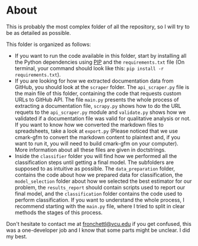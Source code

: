 # About

This is probably the most complex folder of all the repository, so I will try to be as detailed as possible.

This folder is organized as follows:
- If you want to run the code available in this folder, start by installing all the Python dependencies using [PIP](https://pypi.org/project/pip/) and the `requirements.txt` file (On terminal, your command should look like this: `pip install -r requirements.txt`). 
- If you are looking for how we extracted documentation data from GitHub, you should look at the `scraper` folder. The `api_scraper.py` file is the main file of this folder, containing the code that requests custom URLs to GitHub API. The file `main.py` presents the whole process of extracting a documentation file, `scrapy.py` shows how to do the URL requets to the `api_scraper.py` module and `validate.py` shows how we validated if a documentation file was valid for qualitative analysis or not. If you want to know how we converted the markdown files to spreadsheets, take a look at `export.py` (Please noticed that we use cmark-gfm to convert the markdown content to plaintext and, if you want to run it, you will need to build cmark-gfm on your computer). More information about all these files are given in doctstrings.
- Inside the `classifier` folder you will find how we performed all the classification steps until getting a final model. The subfolders are supposed to as intuitive as possible. The `data_preparation` folder, contains the code about how we prepared data for classification, the `model_selection` folder about how we selected the best estimator for our problem, the `results_report` should contain scripts used to report our final model, and the `classification` folder contains the code used to perform classification. If you want to understand the whole process, I recommend starting with the `main.py` file, where I tried to split in clear methods the stages of this process. 

Don't hesitate to contact me at fronchettl@vcu.edu if you get confused, this was a one-developer job and I know that some parts might be unclear. I did my best.
